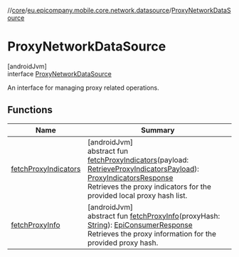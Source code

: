 //[core](../../../index.md)/[eu.epicompany.mobile.core.network.datasource](../index.md)/[ProxyNetworkDataSource](index.md)

# ProxyNetworkDataSource

[androidJvm]\
interface [ProxyNetworkDataSource](index.md)

An interface for managing proxy related operations.

## Functions

| Name | Summary |
|---|---|
| [fetchProxyIndicators](fetch-proxy-indicators.md) | [androidJvm]<br>abstract fun [fetchProxyIndicators](fetch-proxy-indicators.md)(payload: [RetrieveProxyIndicatorsPayload](../../eu.epicompany.mobile.core.network.model.proxy/-retrieve-proxy-indicators-payload/index.md)): [ProxyIndicatorsResponse](../../eu.epicompany.mobile.core.network.model.proxy/-proxy-indicators-response/index.md)<br>Retrieves the proxy indicators for the provided local proxy hash list. |
| [fetchProxyInfo](fetch-proxy-info.md) | [androidJvm]<br>abstract fun [fetchProxyInfo](fetch-proxy-info.md)(proxyHash: [String](https://kotlinlang.org/api/latest/jvm/stdlib/kotlin/-string/index.html)): [EpiConsumerResponse](../../eu.epicompany.mobile.core.network.model.proxy/-epi-consumer-response/index.md)<br>Retrieves the proxy information for the provided proxy hash. |
